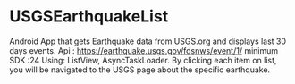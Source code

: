 # USGSEarthquakeList
Android App that gets Earthquake data from USGS.org and displays last 30 days events.
Api : https://earthquake.usgs.gov/fdsnws/event/1/
minimum SDK :24
Using:
ListView,
AsyncTaskLoader.
By clicking each item on list, you will be navigated to the USGS page about
the specific earthquake.

